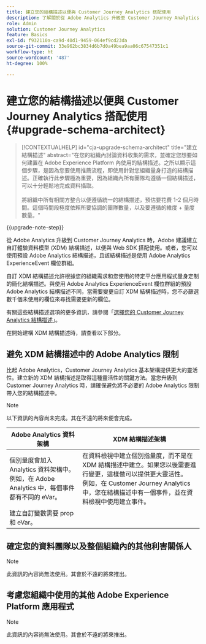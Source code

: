 ```yaml
---
title: 建立您的結構描述以便與 Customer Journey Analytics 搭配使用
description: 了解關於從 Adobe Analytics 升級至 Customer Journey Analytics 的建議路徑
role: Admin
solution: Customer Journey Analytics
feature: Basics
exl-id: f932110a-ca9d-40d1-9459-064ef9cd23da
source-git-commit: 33e962bc3834d6b7d0a49bea9aa06c67547351c1
workflow-type: ht
source-wordcount: '487'
ht-degree: 100%

---
```


# 建立您的結構描述以便與 Customer Journey Analytics 搭配使用 {#upgrade-schema-architect}

<!-- markdownlint-disable MD034 -->

>[!CONTEXTUALHELP]
>id="cja-upgrade-schema-architect"
>title="建立結構描述"
>abstract="在您的組織內討論資料收集的需求，並確定您想要如何建置在 Adobe Experience Platform 內使用的結構描述。之所以顯示這個步驟，是因為您要使用推薦流程，即使用針對您組織量身打造的結構描述。正確執行此步驟極為重要，因為組織內所有團隊均遵循一個結構描述，可以十分輕鬆地完成資料攝取。<br><br>將組織中所有相關方整合以便遵循統一的結構描述，預估要花費 1-2 個月時間。這個時間段極度依賴所要協調的團隊數量，以及要遵循的維度 + 量度數量。"

<!-- markdownlint-enable MD034 -->

{{upgrade-note-step}}

從 Adob&#x200B;&#x200B;e Analytics 升級到 Customer Journey Analytics 時，Adobe 建議建立自訂體驗資料模型 (XDM) 結構描述，以便與 Web SDK 搭配使用。或者，您可以使用預設 Adob&#x200B;&#x200B;e Analytics 結構描述，且該結構描述是使用 Adob&#x200B;&#x200B;e Analytics ExperienceEvent 欄位群組。

自訂 XDM 結構描述允許根據您的組織需求和您使用的特定平台應用程式量身定制的簡化結構描述。與使用 Adob&#x200B;&#x200B;e Analytics ExperienceEvent 欄位群組的預設 Adob&#x200B;&#x200B;e Analytics 結構描述不同，當需要變更自訂 XDM 結構描述時，您不必篩選數千個未使用的欄位來尋找需要更新的欄位。

有關這些結構描述選項的更多資訊，請參閱「[選擇您的 Customer Journey Analytics 結構描述](/help/getting-started/cja-upgrade/cja-upgrade-schema-existing.md)」。

在開始建構 XDM 結構描述時，請查看以下部分。

## 避免 XDM 結構描述中的 Adob&#x200B;&#x200B;e Analytics 限制

比起 Adob&#x200B;&#x200B;e Analytics，Customer Journey Analytics 基本架構提供更大的靈活性。建立新的 XDM 結構描述是取得這種靈活性的關鍵方法。當您升級到 Customer Journey Analytics 時，請確保避免將不必要的 Adob&#x200B;&#x200B;e Analytics 限制帶入您的結構描述中。

>[!NOTE]
>
>以下資訊的內容尚未完成。其在不遠的將來便會完成。

| Adobe Analytics 資料架構 | XDM 結構描述架構 |
|---------|----------|
| 個別量度會加入 Analytics 資料架構中。<br/>例如，在 Adob&#x200B;&#x200B;e Analytics 中，每個事件都有不同的 eVar。 | 在資料檢視中建立個別指量度，而不是在 XDM 結構描述中建立。如果您以後需要進行變更，這樣做可以提供更大靈活性。<br/>例如，在 Customer Journey Analytics 中，您在結構描述中有一個事件，並在資料檢視中使用建立事件。 |
| 建立自訂變數需要 prop 和 eVar。 |  |

## 確定您的資料團隊以及整個組織內的其他利害關係人

>[!NOTE]
>
>此資訊的內容尚無法使用。其會於不遠的將來推出。

## 考慮您組織中使用的其他 Adobe Experience Platform 應用程式

>[!NOTE]
>
>此資訊的內容尚無法使用。其會於不遠的將來推出。
